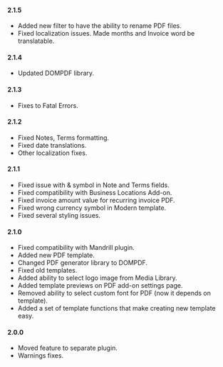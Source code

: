 #### 2.1.5
* Added new filter to have the ability to rename PDF files.
* Fixed localization issues. Made months and Invoice word be translatable.

#### 2.1.4
* Updated DOMPDF library.

#### 2.1.3
* Fixes to Fatal Errors.

#### 2.1.2
* Fixed Notes, Terms formatting.
* Fixed date translations.
* Other localization fixes.

#### 2.1.1
* Fixed issue with & symbol in Note and Terms fields.
* Fixed compatibility with Business Locations Add-on.
* Fixed invoice amount value for recurring invoice PDF.
* Fixed wrong currency symbol in Modern template.
* Fixed several styling issues.

#### 2.1.0
* Fixed compatibility with Mandrill plugin.
* Added new PDF template.
* Changed PDF generator library to DOMPDF.
* Fixed old templates.
* Added ability to select logo image from Media Library.
* Added template previews on PDF add-on settings page.
* Removed ability to select custom font for PDF (now it depends on template).
* Added a set of template functions that make creating new template easy.

#### 2.0.0
* Moved feature to separate plugin.
* Warnings fixes.